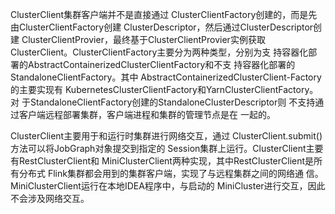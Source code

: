 ClusterClient集群客户端并不是直接通过 ClusterClientFactory创建的，而是先由ClusterClientFactory创建 ClusterDescriptor，然后通过ClusterDescriptor创建 ClusterClientProvier，最终基于ClusterClientProvier实例获取 ClusterClient。ClusterClientFactory主要分为两种类型，分别为支 持容器化部署的AbstractContainerizedClusterClientFactory和不支 持容器化部署的StandaloneClientFactory。其中 AbstractContainerizedClusterClient-Factory的主要实现有 KubernetesClusterClientFactory和YarnClusterClientFactory。对 于StandaloneClientFactory创建的StandaloneClusterDescriptor则 不支持通过客户端远程部署集群，客户端进程和集群的管理节点是在 一起的。

ClusterClient主要用于和运行时集群进行网络交互，通过 ClusterClient.submit()方法可以将JobGraph对象提交到指定的 Session集群上运行。ClusterClient主要有RestClusterClient和 MiniClusterClient两种实现，其中RestClusterClient是所有分布式 Flink集群都会用到的集群客户端，实现了与远程集群之间的网络通 信。MiniClusterClient运行在本地IDEA程序中，与启动的 MiniCluster进行交互，因此不会涉及网络交互。